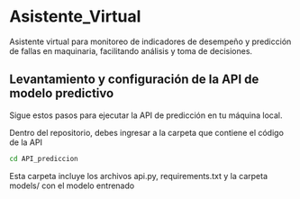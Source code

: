 # Asistente_Virtual
Asistente virtual para monitoreo de indicadores de desempeño y predicción de fallas en maquinaria, facilitando análisis y toma de decisiones.

## Levantamiento y configuración de la API de modelo predictivo

Sigue estos pasos para ejecutar la API de predicción en tu máquina local.

Dentro del repositorio, debes ingresar a la carpeta que contiene el código de la API

```bash
cd API_prediccion
```
Esta carpeta incluye los archivos api.py, requirements.txt y la carpeta models/ con el modelo entrenado
